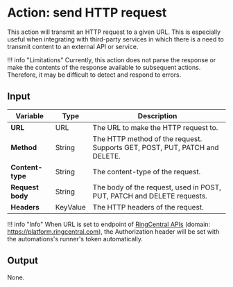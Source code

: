 # Action: send HTTP request

This action will transmit an HTTP request to a given URL. This is especially useful when integrating with third-party services in which there is a need to transmit content to an external API or service. 

!!! info "Limitations"
    Currently, this action does not parse the response or make the contents of the response available to subsequent actions. Therefore, it may be difficult to detect and respond to errors.

## Input

| Variable         | Type     | Description                                                                |
|------------------|----------|----------------------------------------------------------------------------|
| **URL**          | URL      | The URL to make the HTTP request to.                                       |
| **Method**       | String   | The HTTP method of the request. Supports GET, POST, PUT, PATCH and DELETE. |
| **Content-type** | String   | The content-type of the request.                                           |
| **Request body** | String   | The body of the request, used in POST, PUT, PATCH and DELETE requests.     |
| **Headers**      | KeyValue | The HTTP headers of the request.                                           |

!!! info "Info"
    When URL is set to endpoint of [RingCentral APIs](https://developers.ringcentral.com/api-reference/) (domain: https://platform.ringcentral.com), the Authorization header will be set with the automations's runner's token automatically.

## Output

None.
